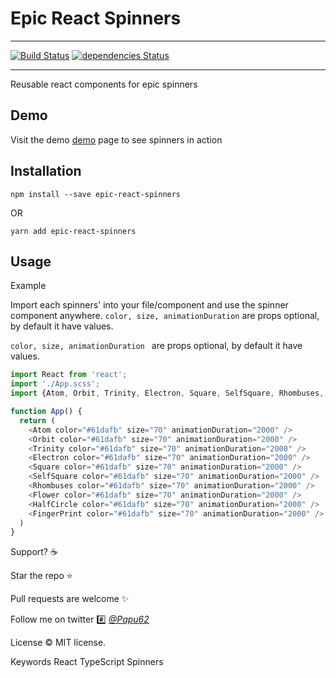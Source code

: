 # Epic React Spinners

---
[![Build Status](https://travis-ci.com/p4pupro/epic-react-spinners.svg?branch=master)](https://travis-ci.com/p4pupro/epic-react-spinners)
[![dependencies Status](https://status.david-dm.org/gh/p4pupro/epic-react-spinners.svg)](https://status.david-dm.org/gh/p4pupro/epic-react-spinners)

---
Reusable react components for epic spinners

## Demo
Visit the demo [demo](https://p4pupro.github.io/epic-react-spinners/) page to see spinners in action

## Installation
``` npm install --save epic-react-spinners ```

OR

``` yarn add epic-react-spinners ```

## Usage
Example

Import each spinners' into your file/component and use the spinner component anywhere.
```color, size, animationDuration``` are props optional, by default it have values.

```color, size, animationDuration ``` are props optional, by default it have values. 

```javascript
import React from 'react';
import './App.scss';
import {Atom, Orbit, Trinity, Electron, Square, SelfSquare, Rhombuses, Flower, HalfCircle, FingerPrint} from 'epic-react-spinners';

function App() {
  return (
    <Atom color="#61dafb" size="70" animationDuration="2000" />
    <Orbit color="#61dafb" size="70" animationDuration="2000" />
    <Trinity color="#61dafb" size="70" animationDuration="2000" />
    <Electron color="#61dafb" size="70" animationDuration="2000" />
    <Square color="#61dafb" size="70" animationDuration="2000" />
    <SelfSquare color="#61dafb" size="70" animationDuration="2000" />
    <Rhombuses color="#61dafb" size="70" animationDuration="2000" />
    <Flower color="#61dafb" size="70" animationDuration="2000" />
    <HalfCircle color="#61dafb" size="70" animationDuration="2000" />
    <FingerPrint color="#61dafb" size="70" animationDuration="2000" />
  )
}
```

Support? :coffee:

Star the repo ⭐️

Pull requests are welcome :sparkles:

Follow me on twitter :hash: [*@Papu62*](https://twitter.com/Papu62)

License :copyright: MIT license.

Keywords
    React TypeScript Spinners


